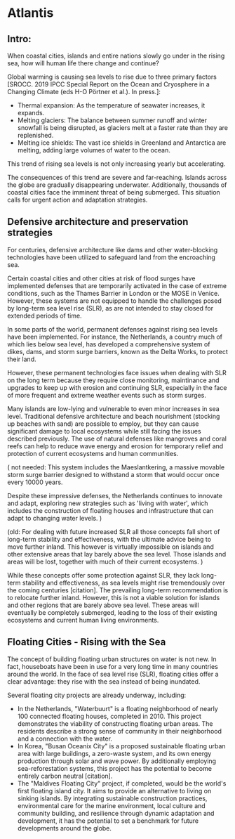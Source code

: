 # Atlantis

## Intro:

When coastal cities, islands and entire nations slowly go under in the rising sea, how will human life there change and continue?

Global warming is causing sea levels to rise due to three primary factors [SROCC. 2019 IPCC Special Report on the Ocean and Cryosphere in a Changing Climate (eds H-O Pörtner et al.). In press.]:

- Thermal expansion: As the temperature of seawater increases, it expands.
- Melting glaciers: The balance between summer runoff and winter snowfall is being disrupted, as glaciers melt at a faster rate than they are replenished.
- Melting ice shields: The vast ice shields in Greenland and Antarctica are melting, adding large volumes of water to the ocean.

This trend of rising sea levels is not only increasing yearly but accelerating.

The consequences of this trend are severe and far-reaching. Islands across the globe are gradually disappearing underwater. Additionally, thousands of coastal cities face the imminent threat of being submerged. This situation calls for urgent action and adaptation strategies.


## Defensive architecture and preservation strategies

For centuries, defensive architecture like dams and other water-blocking technologies have been utilized to safeguard land from the encroaching sea.

Certain coastal cities and other cities at risk of flood surges have implemented defenses that are temporarily activated in the case of extreme conditions, such as the Thames Barrier in London or the MOSE in Venice. However, these systems are not equipped to handle the challenges posed by long-term sea level rise (SLR), as are not intended to stay closed for extended periods of time.

In some parts of the world, permanent defenses against rising sea levels have been implemented. For instance, the Netherlands, a country much of which lies below sea level, has developed a comprehensive system of dikes, dams, and storm surge barriers, known as the Delta Works, to protect their land. 

However, these permanent technologies face issues when dealing with SLR on the long term because they require close monitoring, maintinance and upgrades to keep up with erosion and continuing SLR, especially in the face of more frequent and extreme weather events such as storm surges.

Many islands are low-lying and vulnerable to even minor increases in sea level. Traditional defensive architecture and beach nourishment (stocking up beaches with sand) are possible to employ, but they can cause significant damage to local ecosystems while still facing the issues described previously. The use of natural defenses like mangroves and coral reefs can help to reduce wave energy and erosion for temporary relief and protection of current ecosystems and human communities.

( not needed:
This system includes the Maeslantkering, a massive movable storm surge barrier designed to withstand a storm that would occur once every 10000 years.

 Despite these impressive defenses, the Netherlands continues to innovate and adapt, exploring new strategies such as 'living with water', which includes the construction of floating houses and infrastructure that can adapt to changing water levels.
)

(old:
For dealing with future increased SLR all those concepts fall short of long-term stability and effectiveness, with the ultimate advice being to move further inland. This however is virtually impossible on islands and other extensive areas that lay barely above the sea level. Those islands and areas will be lost, together with much of their current ecosystems.
)

While these concepts offer some protection against SLR, they lack long-term stability and effectiveness, as sea levels might rise tremendously over the coming centuries [citation]. The prevailing long-term recommendation is to relocate further inland. However, this is not a viable solution for islands and other regions that are barely above sea level. These areas will eventually be completely submerged, leading to the loss of their existing ecosystems and current human living environments.


## Floating Cities - Rising with the Sea

The concept of building floating urban structures on water is not new. In fact, houseboats have been in use for a very long time in many countries around the world. In the face of sea level rise (SLR), floating cities offer a clear advantage: they rise with the sea instead of being inundated.

Several floating city projects are already underway, including:
- In the Netherlands, "Waterbuurt" is a floating neighborhood of nearly 100 connected floating houses, completed in 2010. This project demonstrates the viability of constructing floating urban areas. The residents describe a strong sense of community in their neighborhood and a connection with the water.
- In Korea, "Busan Oceanix City" is a proposed sustainable floating urban area with large buildings, a zero-waste system, and its own energy production through solar and wave power. By additionally employing sea-reforestation systems, this project has the potential to become entirely carbon neutral [citation].
- The "Maldives Floating City" project, if completed, would be the world's first floating island city. It aims to provide an alternative to living on sinking islands. By integrating sustainable construction practices, environmental care for the marine environment, local culture and community building, and resilience through dynamic adaptation and development, it has the potential to set a benchmark for future developments around the globe.